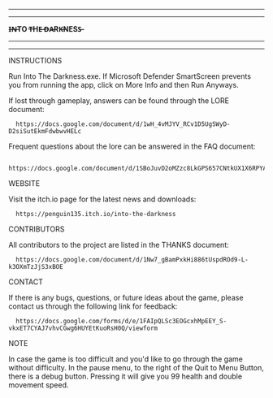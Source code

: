 *********************
*********************
**I̶N̶TO T̶HE̶ D̶A̶RK̶NESS̶**
*********************
*********************

INSTRUCTIONS

  Run Into The Darkness.exe. If Microsoft Defender SmartScreen prevents you from
  running the app, click on More Info and then Run Anyways.

  If lost through gameplay, answers can be found through the LORE document:
	
      https://docs.google.com/document/d/1wH_4vMJYV_RCv1D5UgSWyD-D2siSutEkmFdwbwvHELc

  Frequent questions about the lore can be answered in the FAQ document:

      https://docs.google.com/document/d/1SBoJuvD2oMZzc8LkGPS657CNtkUX1X6RPYADPAQxJ_Y

WEBSITE

  Visit the itch.io page for the latest news and downloads:
	
      https://penguin135.itch.io/into-the-darkness

CONTRIBUTORS

  All contributors to the project are listed in the THANKS document:
	
      https://docs.google.com/document/d/1Nw7_gBamPxkHi886tUspdROd9-L-k3OXmTzJjS3xBOE

CONTACT

  If there is any bugs, questions, or future ideas about the game, please contact us
  through the following link for feedback:
	
      https://docs.google.com/forms/d/e/1FAIpQLSc3EOGcxhMpEEY_S-vkxET7CYAJ7vhvCGwg6HUYEtKuoRsH0Q/viewform

NOTE

  In case the game is too difficult and you'd like to go through the game without difficulty.
  In the pause menu, to the right of the Quit to Menu Button, there is a debug button.
  Pressing it will give you 99 health and double movement speed.
